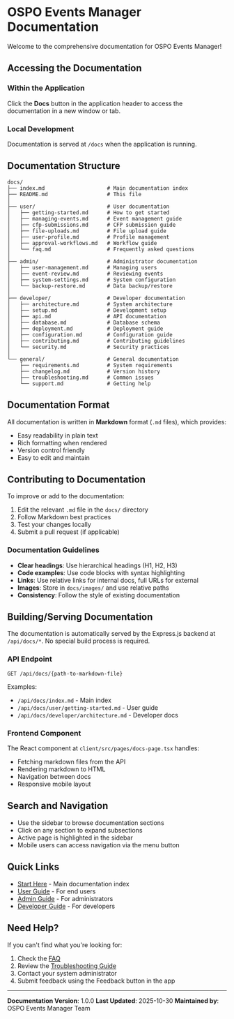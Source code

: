# OSPO Events Manager Documentation

Welcome to the comprehensive documentation for OSPO Events Manager!

## Accessing the Documentation

### Within the Application
Click the **Docs** button in the application header to access the documentation in a new window or tab.

### Local Development
Documentation is served at `/docs` when the application is running.

## Documentation Structure

```
docs/
├── index.md                    # Main documentation index
├── README.md                   # This file
│
├── user/                       # User documentation
│   ├── getting-started.md      # How to get started
│   ├── managing-events.md      # Event management guide
│   ├── cfp-submissions.md      # CFP submission guide
│   ├── file-uploads.md         # File upload guide
│   ├── user-profile.md         # Profile management
│   ├── approval-workflows.md   # Workflow guide
│   └── faq.md                  # Frequently asked questions
│
├── admin/                      # Administrator documentation
│   ├── user-management.md      # Managing users
│   ├── event-review.md         # Reviewing events
│   ├── system-settings.md      # System configuration
│   └── backup-restore.md       # Data backup/restore
│
├── developer/                  # Developer documentation
│   ├── architecture.md         # System architecture
│   ├── setup.md                # Development setup
│   ├── api.md                  # API documentation
│   ├── database.md             # Database schema
│   ├── deployment.md           # Deployment guide
│   ├── configuration.md        # Configuration guide
│   ├── contributing.md         # Contributing guidelines
│   └── security.md             # Security practices
│
└── general/                    # General documentation
    ├── requirements.md         # System requirements
    ├── changelog.md            # Version history
    ├── troubleshooting.md      # Common issues
    └── support.md              # Getting help
```

## Documentation Format

All documentation is written in **Markdown** format (`.md` files), which provides:
- Easy readability in plain text
- Rich formatting when rendered
- Version control friendly
- Easy to edit and maintain

## Contributing to Documentation

To improve or add to the documentation:

1. Edit the relevant `.md` file in the `docs/` directory
2. Follow Markdown best practices
3. Test your changes locally
4. Submit a pull request (if applicable)

### Documentation Guidelines

- **Clear headings**: Use hierarchical headings (H1, H2, H3)
- **Code examples**: Use code blocks with syntax highlighting
- **Links**: Use relative links for internal docs, full URLs for external
- **Images**: Store in `docs/images/` and use relative paths
- **Consistency**: Follow the style of existing documentation

## Building/Serving Documentation

The documentation is automatically served by the Express.js backend at `/api/docs/*`. No special build process is required.

### API Endpoint

```
GET /api/docs/{path-to-markdown-file}
```

Examples:
- `/api/docs/index.md` - Main index
- `/api/docs/user/getting-started.md` - User guide
- `/api/docs/developer/architecture.md` - Developer docs

### Frontend Component

The React component at `client/src/pages/docs-page.tsx` handles:
- Fetching markdown files from the API
- Rendering markdown to HTML
- Navigation between docs
- Responsive mobile layout

## Search and Navigation

- Use the sidebar to browse documentation sections
- Click on any section to expand subsections
- Active page is highlighted in the sidebar
- Mobile users can access navigation via the menu button

## Quick Links

- [Start Here](index.md) - Main documentation index
- [User Guide](user/getting-started.md) - For end users
- [Admin Guide](admin/user-management.md) - For administrators
- [Developer Guide](developer/architecture.md) - For developers

## Need Help?

If you can't find what you're looking for:

1. Check the [FAQ](user/faq.md)
2. Review the [Troubleshooting Guide](general/troubleshooting.md)
3. Contact your system administrator
4. Submit feedback using the Feedback button in the app

---

**Documentation Version**: 1.0.0
**Last Updated**: 2025-10-30
**Maintained by**: OSPO Events Manager Team

